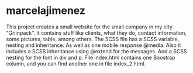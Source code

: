 # marcelajimenez

This project creates a small website for the small company in my city "Griinpack".
It contains stuff like clients, what they do, contact information, some pictures, table, among others.
The SCSS file has a SCSS variable, nesting and inheritance. As well as one mobile response @media. Also it includes a SCSS inheritance using @extend for the messages. And a SCSS nesting for the font in div and p.
File index.html contains one Boostrap column, and you can find another one in file index_2.html.
